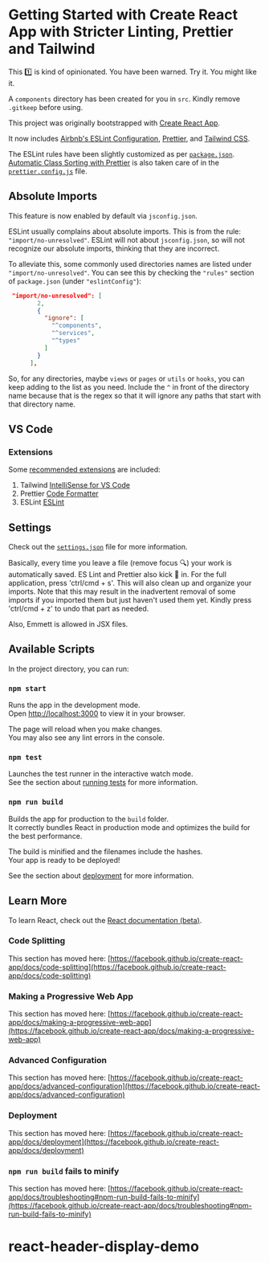 # Getting Started with Create React App with Stricter Linting, Prettier and Tailwind

This 1️⃣ is kind of opinionated. You have been warned. Try it. You might like it.

A `components` directory has been created for you in `src`. Kindly remove `.gitkeep` before using.

This project was originally bootstrapped with [Create React App](https://github.com/facebook/create-react-app).

It now includes [Airbnb's ESLint Configuration](https://www.npmjs.com/package/eslint-config-airbnb), [Prettier](https://prettier.io/), and [Tailwind CSS](https://tailwindcss.com/).

The ESLint rules have been slightly customized as per [`package.json`](package.json). [Automatic Class Sorting with Prettier](https://tailwindcss.com/blog/automatic-class-sorting-with-prettier) is also taken care of in the [`prettier.config.js`](prettier.config.js) file.

## Absolute Imports

This feature is now enabled by default via `jsconfig.json`.

ESLint usually complains about absolute imports. This is from the rule: `"import/no-unresolved"`. ESLint will not about `jsconfig.json`, so will not recognize our absolute imports, thinking that they are incorrect.

To alleviate this, some commonly used directories names are listed under `"import/no-unresolved"`. You can see this by checking the `"rules"` section of `package.json` (under `"eslintConfig"`):

```json
 "import/no-unresolved": [
        2,
        {
          "ignore": [
            "^components",
            "^services",
            "^types"
          ]
        }
      ],
```

So, for any directories, maybe `views` or `pages` or `utils` or `hooks`, you can keep adding to the list as you need. Include the `^` in front of the directory name because that is the regex so that it will ignore any paths that start with that directory name.

## VS Code

### Extensions

Some [recommended extensions](.vscode/extensions.json) are included:

1. Tailwind [IntelliSense for VS Code](https://tailwindcss.com/docs/editor-setup)
1. Prettier [Code Formatter](https://marketplace.visualstudio.com/items?itemName=esbenp.prettier-vscode)
1. ESLint [ESLint](https://marketplace.visualstudio.com/items?itemName=esbenp.prettier-vscode)

## Settings

Check out the [`settings.json`](settings.json) file for more information.

Basically, every time you leave a file (remove focus 🔍) your work is automatically saved. ES Lint and Prettier also kick 🛴 in. For the full application, press 'ctrl/cmd + s'. This will also clean up and organize your imports. Note that this may result in the inadvertent removal of some imports if you imported them but just haven't used them yet. Kindly press 'ctrl/cmd + z' to undo that part as needed.

Also, Emmett is allowed in JSX files.

## Available Scripts

In the project directory, you can run:

### `npm start`

Runs the app in the development mode.\
Open [http://localhost:3000](http://localhost:3000) to view it in your browser.

The page will reload when you make changes.\
You may also see any lint errors in the console.

### `npm test`

Launches the test runner in the interactive watch mode.\
See the section about [running tests](https://facebook.github.io/create-react-app/docs/running-tests) for more information.

### `npm run build`

Builds the app for production to the `build` folder.\
It correctly bundles React in production mode and optimizes the build for the best performance.

The build is minified and the filenames include the hashes.\
Your app is ready to be deployed!

See the section about [deployment](https://facebook.github.io/create-react-app/docs/deployment) for more information.

## Learn More

To learn React, check out the [React documentation (beta)](https://beta.reactjs.org/).

### Code Splitting

This section has moved here: [https://facebook.github.io/create-react-app/docs/code-splitting](https://facebook.github.io/create-react-app/docs/code-splitting)

### Making a Progressive Web App

This section has moved here: [https://facebook.github.io/create-react-app/docs/making-a-progressive-web-app](https://facebook.github.io/create-react-app/docs/making-a-progressive-web-app)

### Advanced Configuration

This section has moved here: [https://facebook.github.io/create-react-app/docs/advanced-configuration](https://facebook.github.io/create-react-app/docs/advanced-configuration)

### Deployment

This section has moved here: [https://facebook.github.io/create-react-app/docs/deployment](https://facebook.github.io/create-react-app/docs/deployment)

### `npm run build` fails to minify

This section has moved here: [https://facebook.github.io/create-react-app/docs/troubleshooting#npm-run-build-fails-to-minify](https://facebook.github.io/create-react-app/docs/troubleshooting#npm-run-build-fails-to-minify)
# react-header-display-demo
